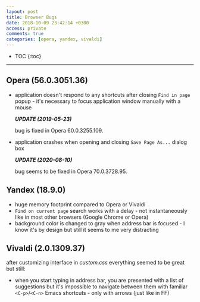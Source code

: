 ```yaml
---
layout: post
title: Browser Bugs
date: 2018-10-09 23:42:14 +0300
access: private
comments: true
categories: [opera, yandex, vivaldi]
---
```


<!-- more -->

* TOC
{:toc}
<hr>

Opera (56.0.3051.36)
--------------------

- application doesn't respond to any shortcuts after closing `Find in page`
  popup - it's necessary to focus application window manually with a mouse

  ***UPDATE (2019-05-23)***

  bug is fixed in Opera 60.0.3255.109.

- application crashes when opening and closing `Save Page As...` dialog box

  ***UPDATE (2020-08-10)***

  bug seems to be fixed in Opera 70.0.3728.95.

Yandex (18.9.0)
---------------

- huge memory footprint compared to Opera or Vivaldi
- `Find on current page` search works with a delay - not instantaneously
  like in most other browsers (Google Chrome or Opera)
- background color is changed to gray when address bar is focused - I know
  it's by design but still it seems to me very distracting

Vivaldi (2.0.1309.37)
---------------------

after customizing interface in _custom.css_ everything seemed to be great
but still:

- when you start typing in address bar, you are presented with a list of
  suggestions but it's impossible to navigate between them with familiar
  `<C-p>`/`<C-n>` Emacs shortcuts - only with arrows (just like in FF)
